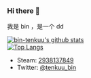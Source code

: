 ### Hi there 👋

<!--
**bin-tenkuu/bin-tenkuu** is a ✨ _special_ ✨ repository because its `README.md` (this file) appears on your GitHub profile.

Here are some ideas to get you started:

- 🔭 I’m currently working on ...
- 🌱 I’m currently learning ...
- 👯 I’m looking to collaborate on ...
- 🤔 I’m looking for help with ...
- 💬 Ask me about ...
- 📫 How to reach me: ...
- 😄 Pronouns: ...
- ⚡ Fun fact: ...
-->

我是 bin ，是一个 dd

<a href="https://github.com/anuraghazra/github-readme-stats">
  <img align="center" src="https://github-readme-stats.vercel.app/api?username=bin-tenkuu&show_icons=true&theme=dracula" alt="bin-tenkuu's github stats" />
</a>
<br/>
<a href="https://github.com/anuraghazra/github-readme-stats">
  <img align="center" src="https://github-readme-stats.vercel.app/api/top-langs/?username=bin-tenkuu&theme=dracula&layout=compact" alt="Top Langs" />
</a>

- Steam: [2938137849](https://steamcommunity.com/id/2938137849)
- Twitter: [@tenkuu_bin](https://twitter.com/tenkuu_bin)
